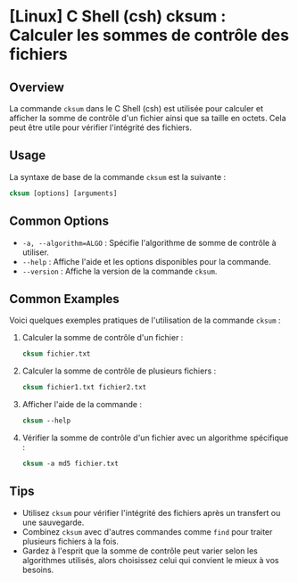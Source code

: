 # [Linux] C Shell (csh) cksum : Calculer les sommes de contrôle des fichiers

## Overview
La commande `cksum` dans le C Shell (csh) est utilisée pour calculer et afficher la somme de contrôle d'un fichier ainsi que sa taille en octets. Cela peut être utile pour vérifier l'intégrité des fichiers.

## Usage
La syntaxe de base de la commande `cksum` est la suivante :

```csh
cksum [options] [arguments]
```

## Common Options
- `-a, --algorithm=ALGO` : Spécifie l'algorithme de somme de contrôle à utiliser.
- `--help` : Affiche l'aide et les options disponibles pour la commande.
- `--version` : Affiche la version de la commande `cksum`.

## Common Examples
Voici quelques exemples pratiques de l'utilisation de la commande `cksum` :

1. Calculer la somme de contrôle d'un fichier :
   ```csh
   cksum fichier.txt
   ```

2. Calculer la somme de contrôle de plusieurs fichiers :
   ```csh
   cksum fichier1.txt fichier2.txt
   ```

3. Afficher l'aide de la commande :
   ```csh
   cksum --help
   ```

4. Vérifier la somme de contrôle d'un fichier avec un algorithme spécifique :
   ```csh
   cksum -a md5 fichier.txt
   ```

## Tips
- Utilisez `cksum` pour vérifier l'intégrité des fichiers après un transfert ou une sauvegarde.
- Combinez `cksum` avec d'autres commandes comme `find` pour traiter plusieurs fichiers à la fois.
- Gardez à l'esprit que la somme de contrôle peut varier selon les algorithmes utilisés, alors choisissez celui qui convient le mieux à vos besoins.